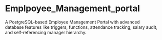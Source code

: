 # Emplpoyee_Management_portal
A PostgreSQL-based Employee Management Portal with advanced database features like triggers, functions, attendance tracking, salary audit, and self-referencing manager hierarchy.
